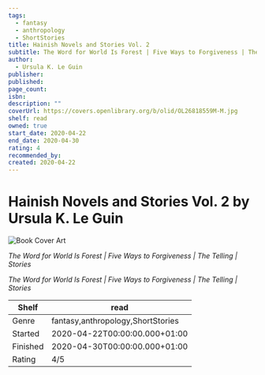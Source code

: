 ```yaml
---
tags:
  - fantasy
  - anthropology
  - ShortStories
title: Hainish Novels and Stories Vol. 2
subtitle: The Word for World Is Forest | Five Ways to Forgiveness | The Telling | Stories
author:
  - Ursula K. Le Guin
publisher: 
published: 
page_count: 
isbn: 
description: ""
coverUrl: https://covers.openlibrary.org/b/olid/OL26818559M-M.jpg
shelf: read
owned: true
start_date: 2020-04-22
end_date: 2020-04-30
rating: 4
recommended_by: 
created: 2020-04-22
---
```


# Hainish Novels and Stories Vol. 2 by Ursula K. Le Guin

![Book Cover Art](https://covers.openlibrary.org/b/olid/OL26818559M-M.jpg)

_The Word for World Is Forest | Five Ways to Forgiveness | The Telling | Stories_


_The Word for World Is Forest | Five Ways to Forgiveness | The Telling | Stories_

| Shelf | read |
| --- | --- |
| Genre | fantasy,anthropology,ShortStories |
| Started | 2020-04-22T00:00:00.000+01:00 |
| Finished | 2020-04-30T00:00:00.000+01:00 |
| Rating | 4/5 |

